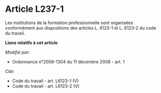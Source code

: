 # Article L237-1

Les institutions de la formation professionnelle sont organisées conformément aux dispositions des articles L. 6123-1 et L.
6123-2 du code du travail.

**Liens relatifs à cet article**

_Modifié par_:

  - Ordonnance n°2008-1304 du 11 décembre 2008 - art. 1

_Cite_:

  - Code du travail - art. L6123-1 (V)
  - Code du travail - art. L6123-2 (V)
